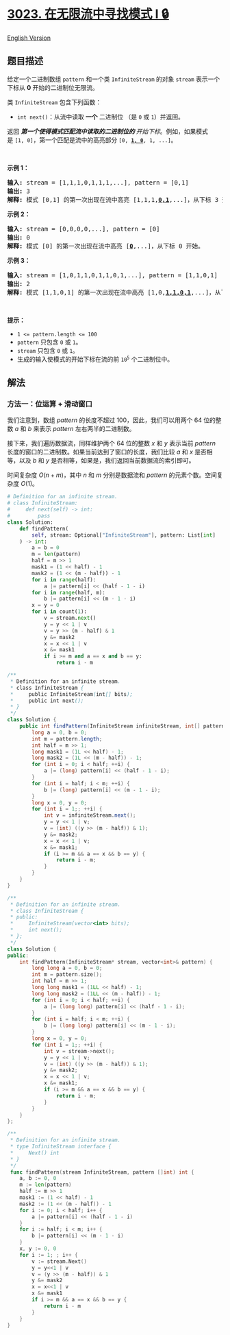 # [3023. 在无限流中寻找模式 I 🔒](https://leetcode.cn/problems/find-pattern-in-infinite-stream-i)

[English Version](/solution/3000-3099/3023.Find%20Pattern%20in%20Infinite%20Stream%20I/README_EN.md)

<!-- tags:数组,字符串匹配,滑动窗口,哈希函数,滚动哈希 -->

<!-- difficulty:中等 -->

## 题目描述

<!-- 这里写题目描述 -->

<p>给定一个二进制数组&nbsp;<code>pattern</code>&nbsp;和一个类 <code>InfiniteStream</code>&nbsp;的对象&nbsp;<code>stream</code>&nbsp;表示一个下标从 <strong>0</strong>&nbsp;开始的二进制位无限流。</p>

<p>类&nbsp;<code>InfiniteStream</code>&nbsp;包含下列函数：</p>

<ul>
	<li><code>int next()</code>：从流中读取 <strong>一个</strong>&nbsp;二进制位&nbsp;（是&nbsp;<code>0</code>&nbsp;或&nbsp;<code>1</code>）并返回。</li>
</ul>

<p>返回<em>&nbsp;<strong>第一个使得模式匹配流中读取的二进制位的 </strong>开始下标</em>。例如，如果模式是&nbsp;<code>[1, 0]</code>，第一个匹配是流中的高亮部分&nbsp;<code>[0, <strong><u>1, 0</u></strong>, 1, ...]</code>。</p>

<p>&nbsp;</p>

<p><strong class="example">示例 1：</strong></p>

<pre>
<strong>输入:</strong> stream = [1,1,1,0,1,1,1,...], pattern = [0,1]
<strong>输出:</strong> 3
<strong>解释:</strong> 模式 [0,1] 的第一次出现在流中高亮 [1,1,1,<strong><u>0,1</u></strong>,...]，从下标 3 开始。
</pre>

<p><strong class="example">示例 2：</strong></p>

<pre>
<strong>输入:</strong> stream = [0,0,0,0,...], pattern = [0]
<strong>输出:</strong> 0
<strong>解释:</strong> 模式 [0] 的第一次出现在流中高亮 [<strong><u>0</u></strong>,...]，从下标 0 开始。
</pre>

<p><strong class="example">示例 3：</strong></p>

<pre>
<strong>输入:</strong> stream = [1,0,1,1,0,1,1,0,1,...], pattern = [1,1,0,1]
<strong>输出:</strong> 2
<strong>解释:</strong> 模式 [1,1,0,1] 的第一次出现在流中高亮 [1,0,<strong><u>1,1,0,1</u></strong>,...]，从下标 2 开始。
</pre>

<p>&nbsp;</p>

<p><strong>提示：</strong></p>

<ul>
	<li><code>1 &lt;= pattern.length &lt;= 100</code></li>
	<li><code>pattern</code>&nbsp;只包含&nbsp;<code>0</code>&nbsp;或&nbsp;<code>1</code>。</li>
	<li><code>stream</code> 只包含&nbsp;<code>0</code>&nbsp;或&nbsp;<code>1</code>。</li>
	<li>生成的输入使模式的开始下标在流的前&nbsp;<code>10<sup>5</sup></code>&nbsp;个二进制位中。</li>
</ul>

## 解法

### 方法一：位运算 + 滑动窗口

我们注意到，数组 $pattern$ 的长度不超过 $100$，因此，我们可以用两个 $64$ 位的整数 $a$ 和 $b$ 来表示 $pattern$ 左右两半的二进制数。

接下来，我们遍历数据流，同样维护两个 $64$ 位的整数 $x$ 和 $y$ 表示当前 $pattern$ 长度的窗口的二进制数。如果当前达到了窗口的长度，我们比较 $a$ 和 $x$ 是否相等，以及 $b$ 和 $y$ 是否相等，如果是，我们返回当前数据流的索引即可。

时间复杂度 $O(n + m)$，其中 $n$ 和 $m$ 分别是数据流和 $pattern$ 的元素个数。空间复杂度 $O(1)$。

<!-- tabs:start -->

```python
# Definition for an infinite stream.
# class InfiniteStream:
#     def next(self) -> int:
#         pass
class Solution:
    def findPattern(
        self, stream: Optional["InfiniteStream"], pattern: List[int]
    ) -> int:
        a = b = 0
        m = len(pattern)
        half = m >> 1
        mask1 = (1 << half) - 1
        mask2 = (1 << (m - half)) - 1
        for i in range(half):
            a |= pattern[i] << (half - 1 - i)
        for i in range(half, m):
            b |= pattern[i] << (m - 1 - i)
        x = y = 0
        for i in count(1):
            v = stream.next()
            y = y << 1 | v
            v = y >> (m - half) & 1
            y &= mask2
            x = x << 1 | v
            x &= mask1
            if i >= m and a == x and b == y:
                return i - m
```

```java
/**
 * Definition for an infinite stream.
 * class InfiniteStream {
 *     public InfiniteStream(int[] bits);
 *     public int next();
 * }
 */
class Solution {
    public int findPattern(InfiniteStream infiniteStream, int[] pattern) {
        long a = 0, b = 0;
        int m = pattern.length;
        int half = m >> 1;
        long mask1 = (1L << half) - 1;
        long mask2 = (1L << (m - half)) - 1;
        for (int i = 0; i < half; ++i) {
            a |= (long) pattern[i] << (half - 1 - i);
        }
        for (int i = half; i < m; ++i) {
            b |= (long) pattern[i] << (m - 1 - i);
        }
        long x = 0, y = 0;
        for (int i = 1;; ++i) {
            int v = infiniteStream.next();
            y = y << 1 | v;
            v = (int) ((y >> (m - half)) & 1);
            y &= mask2;
            x = x << 1 | v;
            x &= mask1;
            if (i >= m && a == x && b == y) {
                return i - m;
            }
        }
    }
}
```

```cpp
/**
 * Definition for an infinite stream.
 * class InfiniteStream {
 * public:
 *     InfiniteStream(vector<int> bits);
 *     int next();
 * };
 */
class Solution {
public:
    int findPattern(InfiniteStream* stream, vector<int>& pattern) {
        long long a = 0, b = 0;
        int m = pattern.size();
        int half = m >> 1;
        long long mask1 = (1LL << half) - 1;
        long long mask2 = (1LL << (m - half)) - 1;
        for (int i = 0; i < half; ++i) {
            a |= (long long) pattern[i] << (half - 1 - i);
        }
        for (int i = half; i < m; ++i) {
            b |= (long long) pattern[i] << (m - 1 - i);
        }
        long x = 0, y = 0;
        for (int i = 1;; ++i) {
            int v = stream->next();
            y = y << 1 | v;
            v = (int) ((y >> (m - half)) & 1);
            y &= mask2;
            x = x << 1 | v;
            x &= mask1;
            if (i >= m && a == x && b == y) {
                return i - m;
            }
        }
    }
};
```

```go
/**
 * Definition for an infinite stream.
 * type InfiniteStream interface {
 *     Next() int
 * }
 */
 func findPattern(stream InfiniteStream, pattern []int) int {
	a, b := 0, 0
	m := len(pattern)
	half := m >> 1
	mask1 := (1 << half) - 1
	mask2 := (1 << (m - half)) - 1
	for i := 0; i < half; i++ {
		a |= pattern[i] << (half - 1 - i)
	}
	for i := half; i < m; i++ {
		b |= pattern[i] << (m - 1 - i)
	}
	x, y := 0, 0
	for i := 1; ; i++ {
		v := stream.Next()
		y = y<<1 | v
		v = (y >> (m - half)) & 1
		y &= mask2
		x = x<<1 | v
		x &= mask1
		if i >= m && a == x && b == y {
			return i - m
		}
	}
}
```

<!-- tabs:end -->

<!-- end -->
